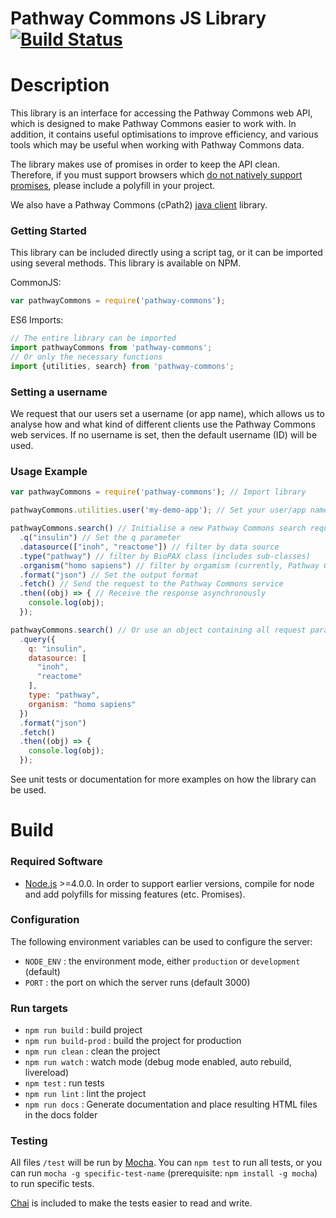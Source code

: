 Pathway Commons JS Library [![Build Status](https://travis-ci.org/PathwayCommons/pathway-commons-client.svg?branch=master)](https://travis-ci.org/PathwayCommons/pathway-commons-client)
================

# Description
This library is an interface for accessing the Pathway Commons web API, which is designed to make Pathway Commons easier to work with. In addition, it contains useful optimisations to improve efficiency, and various tools which may be useful when working with Pathway Commons data.

The library makes use of promises in order to keep the API clean. Therefore, if you must support browsers which [do not natively support promises](http://caniuse.com/#feat=promises), please include a polyfill in your project.

We also have a Pathway Commons (cPath2) [java client](http://github.com//PathwayCommons/cpath2/wiki/PC2Client) library.

### Getting Started
This library can be included directly using a script tag, or it can be imported using several methods. This library is available on NPM.

CommonJS:
```js
var pathwayCommons = require('pathway-commons');
```

ES6 Imports:
```js
// The entire library can be imported
import pathwayCommons from 'pathway-commons';
// Or only the necessary functions
import {utilities, search} from 'pathway-commons';
```

### Setting a username
We request that our users set a username (or app name), which allows us to analyse how and what kind of different clients use the Pathway Commons web services. If no username is set, then the default username (ID) will be used.

### Usage Example
```js
var pathwayCommons = require('pathway-commons'); // Import library

pathwayCommons.utilities.user('my-demo-app'); // Set your user/app name

pathwayCommons.search() // Initialise a new Pathway Commons search request
  .q("insulin") // Set the q parameter
  .datasource(["inoh", "reactome"]) // filter by data source
  .type("pathway") // filter by BioPAX class (includes sub-classes)
  .organism("homo sapiens") // filter by orgamism (currently, Pathway Commons aims to integrate human data only)
  .format("json") // Set the output format
  .fetch() // Send the request to the Pathway Commons service
  .then((obj) => { // Receive the response asynchronously
    console.log(obj);
  });

pathwayCommons.search() // Or use an object containing all request parameters
  .query({
    q: "insulin",
    datasource: [
      "inoh",
      "reactome"
    ],
    type: "pathway",
    organism: "homo sapiens"
  })
  .format("json")
  .fetch()
  .then((obj) => {
    console.log(obj);
  });
```

See unit tests or documentation for more examples on how the library can be used.

# Build

### Required Software

- [Node.js](https://nodejs.org/en/) >=4.0.0. In order to support earlier versions, compile for node and add polyfills for missing features (etc. Promises).



### Configuration

The following environment variables can be used to configure the server:

- `NODE_ENV` : the environment mode, either `production` or `development` (default)
- `PORT` : the port on which the server runs (default 3000)



### Run targets

- `npm run build` : build project
- `npm run build-prod` : build the project for production
- `npm run clean` : clean the project
- `npm run watch` : watch mode (debug mode enabled, auto rebuild, livereload)
- `npm test` : run tests
- `npm run lint` : lint the project
- `npm run docs` : Generate documentation and place resulting HTML files in the docs folder



### Testing

All files `/test` will be run by [Mocha](https://mochajs.org/).  You can `npm test` to run all tests, or you can run `mocha -g specific-test-name` (prerequisite: `npm install -g mocha`) to run specific tests.

[Chai](http://chaijs.com/) is included to make the tests easier to read and write.
